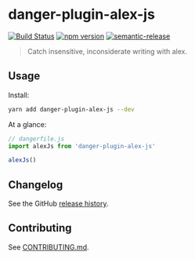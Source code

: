 # danger-plugin-alex-js

[![Build Status](https://travis-ci.org/dsantosmerino/danger-plugin-alex-js.svg?branch=master)](https://travis-ci.org/dsantosmerino/danger-plugin-alex-js)
[![npm version](https://badge.fury.io/js/danger-plugin-alex-js.svg)](https://badge.fury.io/js/danger-plugin-alex-js)
[![semantic-release](https://img.shields.io/badge/%20%20%F0%9F%93%A6%F0%9F%9A%80-semantic--release-e10079.svg)](https://github.com/semantic-release/semantic-release)

> Catch insensitive, inconsiderate writing with alex.

## Usage

Install:

```sh
yarn add danger-plugin-alex-js --dev
```

At a glance:

```js
// dangerfile.js
import alexJs from 'danger-plugin-alex-js'

alexJs()
```
## Changelog

See the GitHub [release history](https://github.com/dsantosmerino/danger-plugin-alex-js/releases).

## Contributing

See [CONTRIBUTING.md](CONTRIBUTING.md).
